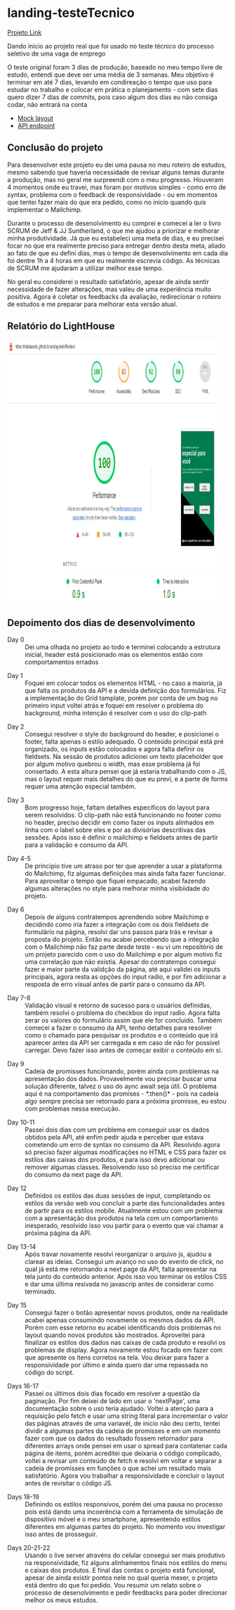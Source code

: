 # landing-testeTecnico

[Projeto Link](https://nickolasedu.github.io/landing-testeTecnico/)

<p>
  Dando inicio ao projeto real que foi usado no teste técnico do processo seletivo de uma vaga de emprego
</p>

<p>
  O teste original foram 3 dias de produção, baseado no meu tempo livre de estudo, entendi que deve ser uma média de 3 semanas.
  Meu objetivo é terminar em até 7 dias, levando em condireação o tempo que uso para estudar no trabalho e colocar em prática o planejamento - com sete dias quero dizer
  7 dias de commits, pois caso algum dos dias eu não consiga codar, não entrará na conta
 </p>
 
 - [Mock layout](https://xd.adobe.com/spec/4025e242-a495-4594-71d2-5fd89d774b57-3614/specs/)
 - [API endpoint](https://frontend-intern-challenge-api.iurykrieger.vercel.app/products?page=1)

 ## Conclusão do projeto

 <p>
  Para desenvolver este projeto eu dei uma pausa no meu roteiro de estudos, mesmo sabendo que haveria necessidade de revisar alguns temas durante a produção, mas no geral me surpreendi com o meu progresso. Houveram 4 momentos onde eu travei, mas foram por motivos simples - como erro de syntax, problema com o feedback de responsividade - ou em momentos que tentei fazer mais do que era pedido, como no inicío quando quis implementar o Mailchimp.
 </p>

 <p>
  Durante o processo de desenolvimento eu comprei e comecei a ler o livro SCRUM de Jeff & JJ Suntherland, o que me ajudou a priorizar e melhorar minha produtividade. Já que eu estabeleci uma meta de dias, e eu precisei focar no que era realmente preciso para entregar dentro desta meta, aliado ao fato de que eu defini dias, mas o tempo de desenvolvimento em cada dia foi dentre 1h a 4 horas em que eu realmente escrevia código. As técnicas de SCRUM  me ajudaram a utilizar melhor esse tempo.
 </p>

 <p>
  No geral eu considerei o resultado satisfatório, apesar de ainda sentir necessidade de fazer alterações, mas valeu de uma experiência muito positiva. Agora é coletar os feedbacks da avaliação, redirecionar o roteiro de estudos e me preparar para melhorar esta versão atual.
 </p>

## Relatório do LightHouse
 <img src="./assets/landinglight.png" alt="Exemplo de imagem" width="95%" height="600">

## Depoimento dos dias de desenvolvimento
<dl>
  <dt>Day 0</dt>
  <dd>Dei uma olhada no projeto ao todo e terminei colocando a estrutura inicial, header está posicionado mas os elementos estão com comportamentos errados</dd>
</dl>

<dl>
  <dt>Day 1</dt>
  <dd>Foquei em colocar todos os elementos HTML - no caso a maioria, já que falta os produtos da API e a devida definição dos formulários. Fiz a implementação do Grid tamplate, porém por conta de um bug no primeiro input voltei atrás e foquei em resolver o problema do background, minha intenção é resolver com o uso do clip-path </dd>
</dl>

<dl>
  <dt>Day 2</dt>
  <dd>Consegui resolver o style do background do header, e posicionei o footer, falta apenas o estilo adequado. O conteúdo principal está pré organizado, os inputs estão colocados e agora falta definir os fieldsets. Na sessão de produtos adicionei um texto placeholder que por algum motivo quebrou o width, mas esse problema já foi consertado. A esta altura pensei que já estaria trabalhando com o JS, mas o layout requer mais detalhes do que eu previ, e a parte de forms requer uma atenção especial também. </dd>
</dl>

<dl>
  <dt>Day 3</dt>
  <dd>Bom progresso hoje, faltam detalhes específicos do layout para serem resolvidos. O clip-path não está funcionando no footer como no header, preciso decidir em como fazer os inputs alinhados em linha com o label sobre eles e por as divisórias descritivas das sessões. Após isso é definir o mailchimp e fieldsets antes de partir para a validação e consumo da API.</dd>
</dl>

<dl>
  <dt>Day 4-5</dt>
  <dd>
    De principio tive um atraso por ter que aprender a usar a plataforma do Mailchimp, fiz algumas definições mas ainda falta fazer funcionar. Para aproveitar o tempo que fiquei empacado, acabei fazendo algumas alterações no style para melhorar minha visibiidade do projeto.
  </dd>
</dl>

<dl>
  <dt>Day 6</dt>
  <dd>
    Depois de alguns contratempos aprendendo sobre Mailchimp e decidindo como iria fazer a integração com os dois fieldsets de formulário na página, resolvi dar uns passos para trás e revisar a proposta do projeto. Então eu acabei percebendo que a integração com o Mailchimp não faz parte desde teste - eu vi um repositório de um projeto parecido com o uso do Mailchimp e por algum motivo fiz uma correlação que não existia. Apesar do contratempo consegui fazer e maior parte da validção da página, até aqui validei os inputs principais, agora resta as opções do input radio, e por fim adicionar a resposta de erro visual antes de partir para o consumo da API.
  </dd>
</dl>

<dl>
  <dt>Day 7-8</dt>
  <dd>
    Validação visual e retorno de sucesso para o usuários definidas, também resolvi o problema do checkbox do input radio. Agora falta zerar os valores do formulário assim que ele for concluído. Também comecei a fazer o consumo da API, tenho detalhes para resolver como o chamado para pesquisar os produtos e o conteúdo que irá aparecer antes da API ser carregada e em caso de não for possível carregar. Devo fazer isso antes de começar exibir o conteúdo em si.
  </dd>
</dl>

<dl>
  <dt>Day 9</dt>
  <dd>
    Cadeia de promisses funcionando, porém ainda com problemas na apresentação dos dados. Provavelmente vou precisar buscar uma solução diferente, talvez o uso do aync await seja útil. O problema aqui é na comportamento das promises - *.then()* - pois na cadeia algo sempre precisa ser retornado para a próxima promisse, eu estou com problemas nessa execução.
  </dd>
</dl>

<dl>
  <dt>Day 10-11</dt>
  <dd>
    Passei dois dias com um problema em conseguir usar os dados obtidos pela API, até enfim pedir ajuda e perceber que estava cometendo um erro de syntax no consumo da API. Resolvido agora só preciso fazer algumas modificações no HTML e CSS para fazer os estilos das caixas dos produtos, e para isso devo adicionar ou remover algumas classes. Resolvendo isso só preciso me certificar do consumo da next page da API.
  </dd>
</dl>

<dl>
  <dt>Day 12</dt>
  <dd>
    Definidos os estilos das duas sessões de input, completando os estilos da versão web vou concluir a parte das funcionalidades antes de partir para os estilos mobile. Atualmente estou com um problema com a apresentação dos produtos na tela com um comportamento inesperado, resolvido isso vou partir para o evento que vai chamar a próxima página da API.
  </dd>
</dl>

<dl>
  <dt>Day 13-14</dt>
  <dd>
    Após travar novamente resolvi reorganizar o arquivo js, ajudou a clarear as ideias. Consegui um avanço no uso do evento de click, no qual já está me retornando a next page da API, falta apresentar na tela junto do conteúdo anterior. Após isso vou terminar os estilos CSS e dar uma última resivada no javascrip antes de considerar como terminado.
  </dd>
</dl>

<dl>
  <dt>Day 15</dt>
  <dd>
    Consegui fazer o botão apresentar novos produtos, onde na realidade acabei apenas consumindo novamente os mesmos dados da API. Porém com esse retorno eu acabei identificando dois problemas no layout quando novos produtos são mostrados. Aproveitei para finalizar os estilos dos dados nas caixas de cada produto e resolvi os problemas de display. Agora novamente estou focado em fazer com que apresente os itens corretos na tela. Vou deixar para fazer a responsividade por último e ainda quero dar uma repassada no código do script. 
  </dd>
</dl>

<dl>
  <dt>Days 16-17</dt>
  <dd>
    Passei os últimos dois dias focado em resolver a questão da paginação. Por fim deixei de lado em usar o 'nextPage', uma documentação sobre o uso teria ajudado. Voltei a atenção para a requisição pelo fetch e usar uma string literal para incrementar o valor das páginas através de uma variavél, de inicio não deu certo, tentei dividir a algumas partes da cadeia de promisses e em um momento fazer com que os dados do resultado fossem retornador para diferentes arrays onde pensei em usar o spread para contatenar cada página de items, porém acreditei que deixaria o código complicado, voltei a revisar um conteúdo de fetch e resolvi em voltar e separar a cadeia de promisses em funções o que achei um resultado mais satisfatório. Agora vou trabalhar a responsividade e concluir o layout antes de revisitar o código JS.
  </dd>
</dl>

<dl>
  <dt>Days 18-19</dt>
  <dd>
    Definindo os estilos responsivos, porém dei uma pausa no processo pois está dando uma incoerência com a ferramenta de simulação de dispositivo móvel e o meu smartphone, apresentendo estilos diferentes em algumas partes do projeto. No momento vou investigar isso antes de prosseguir.
  </dd>
</dl>

<dl>
  <dt>Days 20-21-22</dt>
  <dd>
    Usando o live server atravéns do celular consegui ser mais produtivo na responsividade, fiz alguns alinhamentos finais nos estilos do menu e caixas dos produtos. E final das contas o projeto está funcional, apesar de ainda existir pontos nele no qual queria mexer, o projeto está dentro do que foi pedido. Vou resumir um relato sobre o processo de desenolvimento e pedir feedbacks para poder direcionar melhor os meus estudos.
  </dd>
</dl>